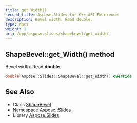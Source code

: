 ```yaml
---
title: get_Width()
second_title: Aspose.Slides for C++ API Reference
description: Bevel width. Read double.
type: docs
weight: 1
url: /cpp/aspose.slides/shapebevel/get_width/
---
```

## ShapeBevel::get_Width() method


Bevel width. Read **double**.

```cpp
double Aspose::Slides::ShapeBevel::get_Width() override
```

## See Also

* Class [ShapeBevel](./)
* Namespace [Aspose::Slides](../)
* Library [Aspose.Slides](../../)